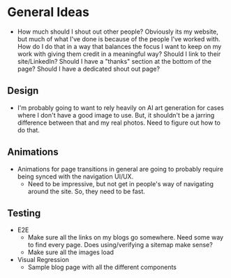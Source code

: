 # General Ideas

- How much should I shout out other people? Obviously its my website, but much of what I've done is because of the people I've worked with. How do I do that in a way that balances the focus I want to keep on my work with giving them credit in a meaningful way? Should I link to their site/LinkedIn? Should I have a "thanks" section at the bottom of the page? Should I have a dedicated shout out page?

## Design

- I'm probably going to want to rely heavily on AI art generation for cases where I don't have a good image to use. But, it shouldn't be a jarring difference between that and my real photos. Need to figure out how to do that.

## Animations

- Animations for page transitions in general are going to probably require being synced with the navigation UI/UX.
  - Need to be impressive, but not get in people's way of navigating around the site. So, they need to be fast.

## Testing

- E2E
  - Make sure all the links on my blogs go somewhere. Need some way to find every page. Does using/verifying a sitemap make sense?
  - Make sure all the images load
- Visual Regression
  - Sample blog page with all the different components
